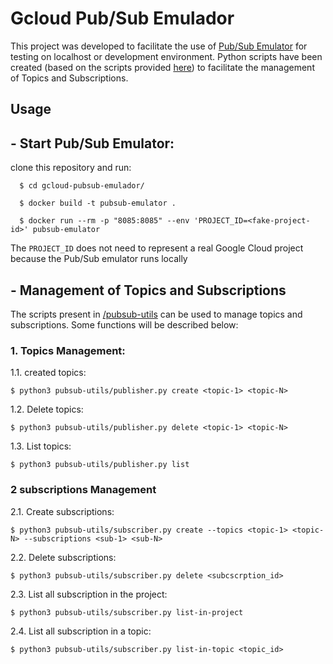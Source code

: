 # Gcloud Pub/Sub Emulador

This project was developed to facilitate the use of [Pub/Sub Emulator](https://cloud.google.com/pubsub/docs/emulator) for testing on localhost or development environment.
Python scripts have been created (based on the scripts provided [here](https://github.com/googleapis/python-pubsub)) to facilitate the management of Topics and Subscriptions.

## Usage

## - Start Pub/Sub Emulator:
clone this repository and run:
```
  $ cd gcloud-pubsub-emulador/

  $ docker build -t pubsub-emulator .

  $ docker run --rm -p "8085:8085" --env 'PROJECT_ID=<fake-project-id>' pubsub-emulator
```
The `PROJECT_ID` does not need to represent a real Google Cloud project because the Pub/Sub emulator runs locally

## - Management of Topics and Subscriptions

The scripts present in [/pubsub-utils](/pubsub-utils) can be used to manage topics and subscriptions.
Some functions will be described below:

### 1. Topics Management:

1.1. created topics:
```
$ python3 pubsub-utils/publisher.py create <topic-1> <topic-N>
```

1.2. Delete topics:
```
$ python3 pubsub-utils/publisher.py delete <topic-1> <topic-N>
```

1.3. List topics:
```
$ python3 pubsub-utils/publisher.py list
```

### 2 subscriptions Management
2.1. Create subscriptions:

``` 
$ python3 pubsub-utils/subscriber.py create --topics <topic-1> <topic-N> --subscriptions <sub-1> <sub-N> 
```


2.2. Delete subscriptions:

``` 
$ python3 pubsub-utils/subscriber.py delete <subcscrption_id>
```

2.3. List all subscription in the project:

``` 
$ python3 pubsub-utils/subscriber.py list-in-project
```


2.4. List all subscription in a topic:

``` 
$ python3 pubsub-utils/subscriber.py list-in-topic <topic_id>
```

 
